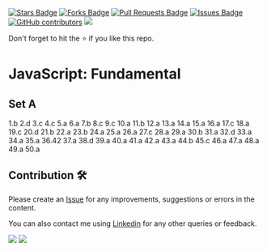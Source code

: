 <a href="https://github.com/drshahizan/learn-php/stargazers"><img src="https://img.shields.io/github/stars/drshahizan/learn-php" alt="Stars Badge"/></a>
<a href="https://github.com/drshahizan/learn-php/network/members"><img src="https://img.shields.io/github/forks/drshahizan/learn-php" alt="Forks Badge"/></a>
<a href="https://github.com/drshahizan/learn-php/pulls"><img src="https://img.shields.io/github/issues-pr/drshahizan/learn-php" alt="Pull Requests Badge"/></a>
<a href="https://github.com/drshahizan/learn-php/issues"><img src="https://img.shields.io/github/issues/drshahizan/learn-php" alt="Issues Badge"/></a>
<a href="https://github.com/drshahizan/learn-php/graphs/contributors"><img alt="GitHub contributors" src="https://img.shields.io/github/contributors/drshahizan/learn-php?color=2b9348"></a>
![](https://visitor-badge.glitch.me/badge?page_id=drshahizan/learn-php)

Don't forget to hit the :star: if you like this repo.

# JavaScript: Fundamental

## Set A

1.b
2.d
3.c
4.c
5.a
6.a
7.b
8.c
9.c
10.a
11.b
12.a
13.a
14.a
15.a
16.a
17.c
18.a
19.c
20.d
21.b
22.a
23.b
24.a
25.a
26.a
27.c
28.a
29.a
30.b
31.a
32.d
33.a
34.a
35.a
36.42
37.a
38.d
39.a
40.a
41.a
42.a
43.a
44.b
45.c
46.a
47.a
48.a
49.a
50.a

## Contribution 🛠️

Please create an [Issue](https://github.com/drshahizan/learn-php/issues) for any improvements, suggestions or errors in the content.

You can also contact me using [Linkedin](https://www.linkedin.com/in/drshahizan/) for any other queries or feedback.

![](https://komarev.com/ghpvc/?username=drshahizan&label=Views&color=0e75b6&style=flat)
![](https://hit.yhype.me/github/profile?user_id=81284918)
